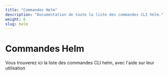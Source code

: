 ```yaml
---
title: "Commandes Helm"
description: "Documentation de toute la liste des commandes CLI helm."
weight: 6
slug: helm
---
```


# Commandes Helm

Vous trouverez ici la liste des commandes CLI helm, avec l'aide sur leur utilisation
